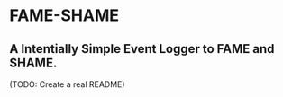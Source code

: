 # FAME-SHAME

## A Intentially Simple Event Logger to FAME and SHAME.

(TODO: Create a real README)
